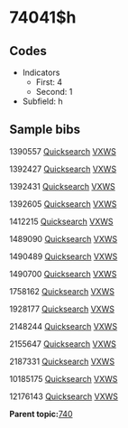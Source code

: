 # 74041$h

## Codes

-   Indicators
    -   First: 4
    -   Second: 1
-   Subfield: h

## Sample bibs

1390557 [Quicksearch](https://search.library.yale.edu/catalog/1390557) [VXWS](http://prodorbis.library.yale.edu:7014/vxws/GetHoldingsService?bibId=1390557)

1392427 [Quicksearch](https://search.library.yale.edu/catalog/1392427) [VXWS](http://prodorbis.library.yale.edu:7014/vxws/GetHoldingsService?bibId=1392427)

1392431 [Quicksearch](https://search.library.yale.edu/catalog/1392431) [VXWS](http://prodorbis.library.yale.edu:7014/vxws/GetHoldingsService?bibId=1392431)

1392605 [Quicksearch](https://search.library.yale.edu/catalog/1392605) [VXWS](http://prodorbis.library.yale.edu:7014/vxws/GetHoldingsService?bibId=1392605)

1412215 [Quicksearch](https://search.library.yale.edu/catalog/1412215) [VXWS](http://prodorbis.library.yale.edu:7014/vxws/GetHoldingsService?bibId=1412215)

1489090 [Quicksearch](https://search.library.yale.edu/catalog/1489090) [VXWS](http://prodorbis.library.yale.edu:7014/vxws/GetHoldingsService?bibId=1489090)

1490489 [Quicksearch](https://search.library.yale.edu/catalog/1490489) [VXWS](http://prodorbis.library.yale.edu:7014/vxws/GetHoldingsService?bibId=1490489)

1490700 [Quicksearch](https://search.library.yale.edu/catalog/1490700) [VXWS](http://prodorbis.library.yale.edu:7014/vxws/GetHoldingsService?bibId=1490700)

1758162 [Quicksearch](https://search.library.yale.edu/catalog/1758162) [VXWS](http://prodorbis.library.yale.edu:7014/vxws/GetHoldingsService?bibId=1758162)

1928177 [Quicksearch](https://search.library.yale.edu/catalog/1928177) [VXWS](http://prodorbis.library.yale.edu:7014/vxws/GetHoldingsService?bibId=1928177)

2148244 [Quicksearch](https://search.library.yale.edu/catalog/2148244) [VXWS](http://prodorbis.library.yale.edu:7014/vxws/GetHoldingsService?bibId=2148244)

2155647 [Quicksearch](https://search.library.yale.edu/catalog/2155647) [VXWS](http://prodorbis.library.yale.edu:7014/vxws/GetHoldingsService?bibId=2155647)

2187331 [Quicksearch](https://search.library.yale.edu/catalog/2187331) [VXWS](http://prodorbis.library.yale.edu:7014/vxws/GetHoldingsService?bibId=2187331)

10185175 [Quicksearch](https://search.library.yale.edu/catalog/10185175) [VXWS](http://prodorbis.library.yale.edu:7014/vxws/GetHoldingsService?bibId=10185175)

12176143 [Quicksearch](https://search.library.yale.edu/catalog/12176143) [VXWS](http://prodorbis.library.yale.edu:7014/vxws/GetHoldingsService?bibId=12176143)

**Parent topic:**[740](../../tags/740/740.md)

